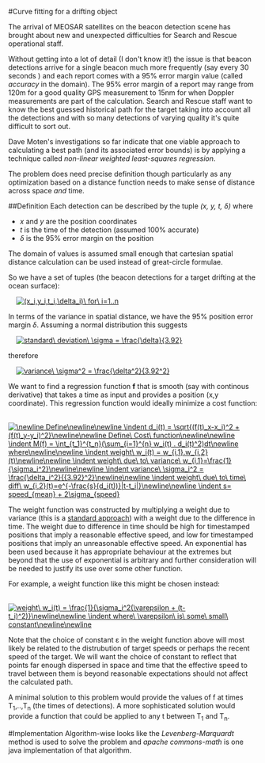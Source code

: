 #Curve fitting for a drifting object

The arrival of MEOSAR satellites on the beacon detection scene has brought about new and unexpected difficulties for Search and
Rescue operational staff. 

Without getting into a lot of detail (I don't know it!) the issue is that beacon detections arrive for a single beacon much more frequently (say every 30 seconds
) and each report comes with a 95% error margin value (called *accuracy* in the domain). The 95% error margin of a report may range from 120m for a good quality 
GPS measurement to 15nm for when Doppler measurements are part of the calculation. Search and Rescue staff want to know the best guessed historical
path for the target taking into account all the detections and with so many detections of varying quality it's quite difficult to sort out.

Dave Moten's investigations so far indicate that one viable approach to calculating a best path (and its associated error bounds) is by applying a technique called *non-linear weighted least-squares regression*. 

The problem does need precise definition though particularly as any optimization based on a distance function needs to make sense of distance across space *and* time. 

##Definition
Each detection can be described by the tuple *(x, y, t, &delta;)* where 
* *x* and *y* are the position coordinates 
* *t* is the time of the detection (assumed 100% accurate)
* *&delta;* is the 95% error margin on the position 

The domain of values is assumed small enough that cartesian spatial distance calculation can be used instead of great-circle formulae.

So we have a set of tuples (the beacon detections for a target drifting at the ocean surface):

&nbsp;&nbsp;&nbsp;&nbsp;<a href="https://www.codecogs.com/eqnedit.php?latex=\fn_jvn&space;(x_i,y_i,t_i,\delta_i)\&space;for\&space;i=1..n" target="_blank"><img src="https://latex.codecogs.com/gif.latex?\fn_jvn&space;(x_i,y_i,t_i,\delta_i)\&space;for\&space;i=1..n" title="(x_i,y_i,t_i,\delta_i)\ for\ i=1..n" /></a>

In terms of the variance in spatial distance, we have the 95% position error margin *&delta;*. Assuming a normal distribution this suggests

&nbsp;&nbsp;&nbsp;&nbsp;<a href="https://www.codecogs.com/eqnedit.php?latex=\fn_jvn&space;standard\&space;deviation\&space;\sigma&space;=&space;\frac{\delta}{3.92}" target="_blank"><img src="https://latex.codecogs.com/gif.latex?\fn_jvn&space;standard\&space;deviation\&space;\sigma&space;=&space;\frac{\delta}{3.92}" title="standard\ deviation\ \sigma = \frac{\delta}{3.92}" /></a>

therefore 

&nbsp;&nbsp;&nbsp;&nbsp;<a href="https://www.codecogs.com/eqnedit.php?latex=\fn_jvn&space;variance\&space;\sigma^2&space;=&space;\frac{\delta^2}{3.92^2}" target="_blank"><img src="https://latex.codecogs.com/gif.latex?\fn_jvn&space;variance\&space;\sigma^2&space;=&space;\frac{\delta^2}{3.92^2}" title="variance\ \sigma^2 = \frac{\delta^2}{3.92^2}" /></a>

We want to find a regression function **f** that is smooth (say with continous derivative) that takes a time as input and provides a position (x,y coordinate). This regression function would ideally minimize a cost function:

&nbsp;&nbsp;&nbsp;&nbsp;<a href="https://www.codecogs.com/eqnedit.php?latex=\fn_jvn&space;\newline&space;Define\newline\newline&space;\indent&space;d_i(t)&space;=&space;\sqrt{(f(t)_x-x_i)^2&space;&plus;&space;(f(t)_y-y_i)^2}\newline\newline&space;Define\&space;Cost\&space;function\newline\newline&space;\indent&space;M(f)&space;=&space;\int_{t_1}^{t_n}(\sum_{i=1}^{n}&space;w_i(t)&space;.&space;d_i(t)^2)dt\newline&space;where\newline\newline&space;\indent&space;weight\&space;w_i(t)&space;=&space;w_{i,1}.w_{i,2}(t)\newline\newline&space;\indent&space;weight\&space;due\&space;to\&space;variance\&space;w_{i,1}=\frac{1}{\sigma_i^2}\newline\newline&space;\indent&space;variance\&space;\sigma_i^2&space;=&space;\frac{\delta_i^2}{{3.92}^2}\newline\newline&space;\indent&space;weight\&space;due\&space;to\&space;time\&space;diff\&space;w_{i,2}(t)=e^{-\frac{s}{d_i(t))}|t-t_i|}\newline\newline&space;\indent&space;s=&space;speed_{mean}&space;&plus;&space;2\sigma_{speed}" target="_blank"><img src="https://latex.codecogs.com/gif.latex?\fn_jvn&space;\newline&space;Define\newline\newline&space;\indent&space;d_i(t)&space;=&space;\sqrt{(f(t)_x-x_i)^2&space;&plus;&space;(f(t)_y-y_i)^2}\newline\newline&space;Define\&space;Cost\&space;function\newline\newline&space;\indent&space;M(f)&space;=&space;\int_{t_1}^{t_n}(\sum_{i=1}^{n}&space;w_i(t)&space;.&space;d_i(t)^2)dt\newline&space;where\newline\newline&space;\indent&space;weight\&space;w_i(t)&space;=&space;w_{i,1}.w_{i,2}(t)\newline\newline&space;\indent&space;weight\&space;due\&space;to\&space;variance\&space;w_{i,1}=\frac{1}{\sigma_i^2}\newline\newline&space;\indent&space;variance\&space;\sigma_i^2&space;=&space;\frac{\delta_i^2}{{3.92}^2}\newline\newline&space;\indent&space;weight\&space;due\&space;to\&space;time\&space;diff\&space;w_{i,2}(t)=e^{-\frac{s}{d_i(t))}|t-t_i|}\newline\newline&space;\indent&space;s=&space;speed_{mean}&space;&plus;&space;2\sigma_{speed}" title="\newline Define\newline\newline \indent d_i(t) = \sqrt{(f(t)_x-x_i)^2 + (f(t)_y-y_i)^2}\newline\newline Define\ Cost\ function\newline\newline \indent M(f) = \int_{t_1}^{t_n}(\sum_{i=1}^{n} w_i(t) . d_i(t)^2)dt\newline where\newline\newline \indent weight\ w_i(t) = w_{i,1}.w_{i,2}(t)\newline\newline \indent weight\ due\ to\ variance\ w_{i,1}=\frac{1}{\sigma_i^2}\newline\newline \indent variance\ \sigma_i^2 = \frac{\delta_i^2}{{3.92}^2}\newline\newline \indent weight\ due\ to\ time\ diff\ w_{i,2}(t)=e^{-\frac{s}{d_i(t))}|t-t_i|}\newline\newline \indent s= speed_{mean} + 2\sigma_{speed}" /></a>

The weight function was constructed by multiplying a weight due to variance (this is a [standard approach](https://onlinecourses.science.psu.edu/stat501/node/352)) with a weight due to the difference in time. The weight due to difference in time should be high for timestamped positions that imply a reasonable effective speed, and low for timestamped positions that imply an unreasonable effective speed. An exponential has been used because it has appropriate behaviour at the extremes but beyond that the use of exponential is arbitrary and further consideration will be needed to justify its use over some other function.

For example, a weight function like this might be chosen instead:

&nbsp;&nbsp;&nbsp;&nbsp;<a href="https://www.codecogs.com/eqnedit.php?latex=\fn_jvn&space;weight\&space;w_i(t)&space;=&space;\frac{1}{\sigma_i^2(\varepsilon&space;&plus;&space;(t-t_i)^2)}\newline\newline&space;\indent&space;where\&space;\varepsilon\&space;is\&space;some\&space;small\&space;constant\newline\newline" target="_blank"><img src="https://latex.codecogs.com/gif.latex?\fn_jvn&space;weight\&space;w_i(t)&space;=&space;\frac{1}{\sigma_i^2(\varepsilon&space;&plus;&space;(t-t_i)^2)}\newline\newline&space;\indent&space;where\&space;\varepsilon\&space;is\&space;some\&space;small\&space;constant\newline\newline" title="weight\ w_i(t) = \frac{1}{\sigma_i^2(\varepsilon + (t-t_i)^2)}\newline\newline \indent where\ \varepsilon\ is\ some\ small\ constant\newline\newline" /></a>

Note that the choice of constant &epsilon; in the weight function above will most likely be related to the distrubution of target speeds or perhaps the recent speed of the target. We will want the choice of constant to reflect that points far enough dispersed in space and time that the effective speed to travel between them is beyond reasonable expectations should not affect the calculated path.

A minimal solution to this problem would provide the values of f at times T<sub>1</sub>,..,T<sub>n</sub> (the times of detections). A more sophisticated solution would provide a function that could be applied to any t between T<sub>1</sub> and T<sub>n</sub>.

#Implementation
Algorithm-wise looks like the *Levenberg-Marquardt* method is used to solve the problem and *apache commons-math* is one java implementation of 
that algorithm.
